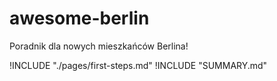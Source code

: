 # awesome-berlin

Poradnik dla nowych mieszkańców Berlina!

!INCLUDE "./pages/first-steps.md"
!INCLUDE "SUMMARY.md"
